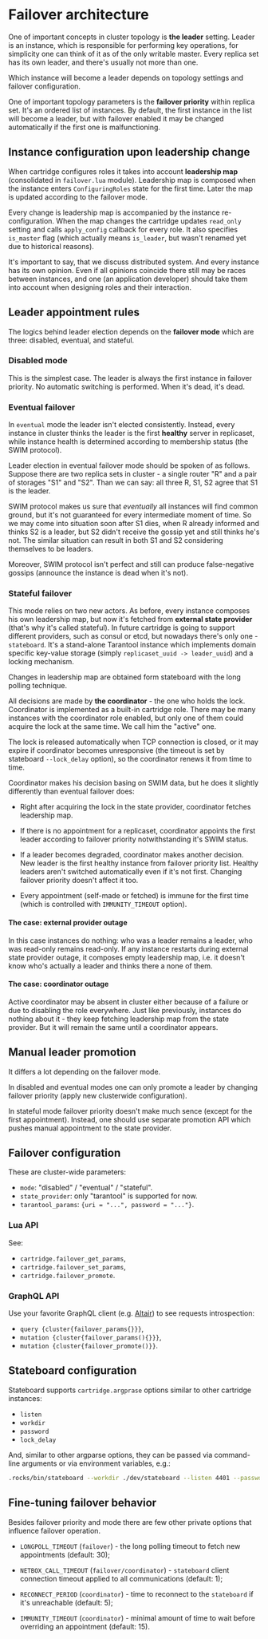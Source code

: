 # Failover architecture

One of important concepts in cluster topology is **the leader** setting.
Leader is an instance, which is responsible for performing key
operations, for simplicity one can think of it as of the only writable
master. Every replica set has its own leader, and there's usually not
more than one.

Which instance will become a leader depends on topology settings and
failover configuration.

One of important topology parameters is the **failover priority** within
replica set. It's an ordered list of instances. By default, the first
instance in the list will become a leader, but with failover enabled it
may be changed automatically if the first one is malfunctioning.

## Instance configuration upon leadership change

When cartridge configures roles it takes into account **leadership map**
(consolidated in `failover.lua` module). Leadership map is composed when
the instance enters `ConfiguringRoles` state for the first time. Later
the map is updated according to the failover mode.

Every change is leadership map is accompanied by the instance
re-configuration. When the map changes the cartridge updates `read_only`
setting and calls `apply_config` callback for every role. It also
specifies `is_master` flag (which actually means `is_leader`, but wasn't
renamed yet due to historical reasons).

It's important to say, that we discuss distributed system. And every
instance has its own opinion. Even if all opinions coincide there still
may be races between instances, and one (an application developer)
should take them into account when designing roles and their
interaction.

## Leader appointment rules

The logics behind leader election depends on the **failover mode** which
are three: disabled, eventual, and stateful.

### Disabled mode

This is the simplest case. The leader is always the first instance in
failover priority. No automatic switching is performed. When it's dead,
it's dead.

### Eventual failover

In `eventual` mode the leader isn't elected consistently. Instead, every
instance in cluster thinks the leader is the first **healthy** server in
replicaset, while instance health is determined according to membership
status (the SWIM protocol).

Leader election in eventual failover mode should be spoken of as
follows. Suppose there are two replica sets in cluster - a single router
"R" and a pair of storages "S1" and "S2". Than we can say:
all three R, S1, S2 agree that S1 is the leader.

SWIM protocol makes us sure that *eventually* all instances will find
common ground, but it's not guaranteed for every intermediate moment of
time. So we may come into situation soon after S1 dies, when R already
informed and thinks S2 is a leader, but S2 didn't receive the gossip yet
and still thinks he's not. The similar situation can result in both S1
and S2 considering themselves to be leaders.

Moreover, SWIM protocol isn't perfect and still can produce
false-negative gossips (announce the instance is dead when it's not).

### Stateful failover

This mode relies on two new actors. As before, every instance composes
his own leadership map, but now it's fetched from **external state
provider** (that's why it's called stateful). In future cartridge is
going to support different providers, such as consul or etcd, but
nowadays there's only one - `stateboard`. It's a stand-alone Tarantool
instance which implements domain specific key-value storage (simply
`replicaset_uuid -> leader_uuid`) and a locking mechanism.

Changes in leadership map are obtained form stateboard with the long
polling technique.

All decisions are made by **the coordinator** - the one who holds the
lock. Coordinator is implemented as a built-in cartridge role. There may
be many instances with the coordinator role enabled, but only one of
them could acquire the lock at the same time. We call him the "active"
one.

The lock is released automatically when TCP connection is closed, or it
may expire if coordinator becomes unresponsive (the timeout is set by
stateboard `--lock_delay` option), so the coordinator renews it from
time to time.

Coordinator makes his decision basing on SWIM data, but he does it
slightly differently than eventual failover does:

- Right after acquiring the lock in the state provider, coordinator
  fetches leadership map.

- If there is no appointment for a replicaset, coordinator appoints the
  first leader according to failover priority notwithstanding it's
  SWIM status.

- If a leader becomes degraded, coordinator makes another decision. New
  leader is the first healthy instance from failover priority list.
  Healthy leaders aren't switched automatically even if it's not first.
  Changing failover priority doesn't affect it too.

- Every appointment (self-made or fetched) is immune for the first time
  (which is controlled with `IMMUNITY_TIMEOUT` option).

#### The case: external provider outage

In this case instances do nothing: who was a leader remains a leader,
who was read-only remains read-only. If any instance restarts during
external state provider outage, it composes empty leadership map, i.e.
it doesn't know who's actually a leader and thinks there a none of
them.

#### The case: coordinator outage

Active coordinator may be absent in cluster either because of a failure
or due to disabling the role everywhere. Just like previously, instances
do nothing about it - they keep fetching leadership map from the state
provider. But it will remain the same until a coordinator appears.

## Manual leader promotion

It differs a lot depending on the failover mode.

In disabled and eventual modes one can only promote a leader by changing
failover priority (apply new clusterwide configuration).

In stateful mode failover priority doesn't make much sence (except for
the first appointment). Instead, one should use separate promotion API
which pushes manual appointment to the state provider.

## Failover configuration

These are cluster-wide parameters:

* `mode`: "disabled" / "eventual" / "stateful".
* `state_provider`: only "tarantool" is supported for now.
* `tarantool_params`: `{uri = "...", password = "..."}`.

### Lua API

See:

- `cartridge.failover_get_params`,
- `cartridge.failover_set_params`,
- `cartridge.failover_promote`.

### GraphQL API

Use your favorite GraphQL client (e.g.
[Altair](https://altair.sirmuel.design/)) to see requests introspection:

- `query {cluster{failover_params{}}}`,
- `mutation {cluster{failover_params(){}}}`,
- `mutation {cluster{failover_promote()}}`.

## Stateboard configuration

Stateboard supports `cartridge.argprase` options similar to other
cartridge instances:

* `listen`
* `workdir`
* `password`
* `lock_delay`

And, similar to other argparse options, they can be passed via
command-line arguments or via environment variables, e.g.:

```bash
.rocks/bin/stateboard --workdir ./dev/stateboard --listen 4401 --password qwerty
```

## Fine-tuning failover behavior

Besides failover priority and mode there are few other private options
that influence failover operation.

* `LONGPOLL_TIMEOUT` (`failover`) - the long polling timeout to
  fetch new appointments (default: 30);

* `NETBOX_CALL_TIMEOUT` (`failover/coordinator`) - `stateboard` client
  connection timeout applied to all communications (default: 1);

* `RECONNECT_PERIOD` (`coordinator`) - time to reconnect to the
  `stateboard` if it's unreachable (default: 5);

* `IMMUNITY_TIMEOUT` (`coordinator`) - minimal amount of time to wait
  before overriding an appointment (default: 15).
